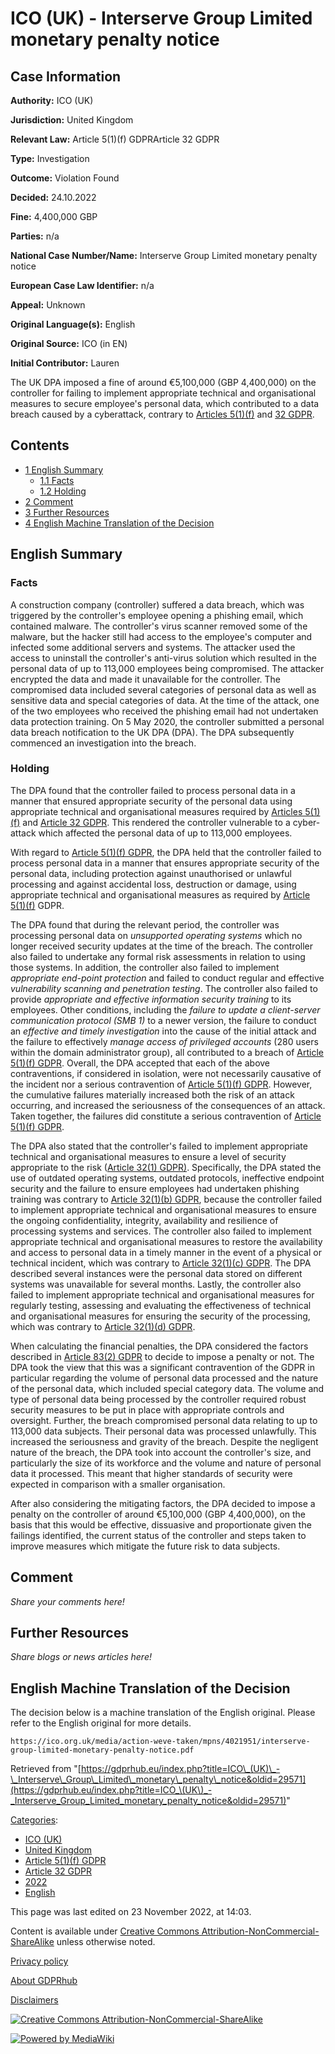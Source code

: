 # ICO (UK) - Interserve Group Limited monetary penalty notice

## Case Information

**Authority:** ICO (UK)

**Jurisdiction:** United Kingdom

**Relevant Law:** Article 5(1)(f) GDPRArticle 32 GDPR

**Type:** Investigation

**Outcome:** Violation Found

**Decided:** 24.10.2022

**Fine:** 4,400,000 GBP

**Parties:** n/a

**National Case Number/Name:** Interserve Group Limited monetary penalty notice

**European Case Law Identifier:** n/a

**Appeal:** Unknown

**Original Language(s):** English

**Original Source:** ICO (in EN)

**Initial Contributor:** Lauren

The UK DPA imposed a fine of around €5,100,000 (GBP 4,400,000) on the controller for failing to implement appropriate technical and organisational measures to secure employee's personal data, which contributed to a data breach caused by a cyberattack, contrary to [Articles 5(1)(f)](/index.php?title=Article_5_GDPR#1f "Article 5 GDPR") and [32 GDPR](/index.php?title=Article_32_GDPR "Article 32 GDPR").

## Contents

*   [1 English Summary](#English_Summary)
    *   [1.1 Facts](#Facts)
    *   [1.2 Holding](#Holding)
*   [2 Comment](#Comment)
*   [3 Further Resources](#Further_Resources)
*   [4 English Machine Translation of the Decision](#English_Machine_Translation_of_the_Decision)

## English Summary

### Facts

A construction company (controller) suffered a data breach, which was triggered by the controller's employee opening a phishing email, which contained malware. The controller's virus scanner removed some of the malware, but the hacker still had access to the employee's computer and infected some additional servers and systems. The attacker used the access to uninstall the controller's anti-virus solution which resulted in the personal data of up to 113,000 employees being compromised. The attacker encrypted the data and made it unavailable for the controller. The compromised data included several categories of personal data as well as sensitive data and special categories of data. At the time of the attack, one of the two employees who received the phishing email had not undertaken data protection training. On 5 May 2020, the controller submitted a personal data breach notification to the UK DPA (DPA). The DPA subsequently commenced an investigation into the breach.

### Holding

The DPA found that the controller failed to process personal data in a manner that ensured appropriate security of the personal data using appropriate technical and organisational measures required by [Articles 5(1)(f)](/index.php?title=Article_5_GDPR#1f "Article 5 GDPR") and [Article 32 GDPR](/index.php?title=Article_32_GDPR "Article 32 GDPR"). This rendered the controller vulnerable to a cyber-attack which affected the personal data of up to 113,000 employees.

With regard to [Article 5(1)(f) GDPR](/index.php?title=Article_5_GDPR#1f "Article 5 GDPR"), the DPA held that the controller failed to process personal data in a manner that ensures appropriate security of the personal data, including protection against unauthorised or unlawful processing and against accidental loss, destruction or damage, using appropriate technical and organisational measures as required by [Article 5(1)(f)](/index.php?title=Article_5_GDPR#1f "Article 5 GDPR") GDPR.

The DPA found that during the relevant period, the controller was processing personal data on _unsupported operating systems_ which no longer received security updates at the time of the breach. The controller also failed to undertake any formal risk assessments in relation to using those systems. In addition, the controller also failed to implement _appropriate end-point protection_ and failed to conduct regular and effective _vulnerability scanning and penetration testing_. The controller also failed to provide _appropriate and effective information security training_ to its employees. Other conditions, including the _failure to update a client-server communication protocol (SMB 1)_ to a newer version, the failure to conduct an _effective and timely investigation_ into the cause of the initial attack and the failure to effectively _manage access of privileged accounts_ (280 users within the domain administrator group), all contributed to a breach of [Article 5(1)(f) GDPR](/index.php?title=Article_5_GDPR#1f "Article 5 GDPR"). Overall, the DPA accepted that each of the above contraventions, if considered in isolation, were not necessarily causative of the incident nor a serious contravention of [Article 5(1)(f) GDPR](/index.php?title=Article_5_GDPR#1f "Article 5 GDPR"). However, the cumulative failures materially increased both the risk of an attack occurring, and increased the seriousness of the consequences of an attack. Taken together, the failures did constitute a serious contravention of [Article 5(1)(f) GDPR](/index.php?title=Article_5_GDPR#1f "Article 5 GDPR").

The DPA also stated that the controller's failed to implement appropriate technical and organisational measures to ensure a level of security appropriate to the risk ([Article 32(1) GDPR)](/index.php?title=Article_32_GDPR#1 "Article 32 GDPR"). Specifically, the DPA stated the use of outdated operating systems, outdated protocols, ineffective endpoint security and the failure to ensure employees had undertaken phishing training was contrary to [Article 32(1)(b) GDPR](/index.php?title=Article_32_GDPR#1b "Article 32 GDPR"), because the controller failed to implement appropriate technical and organisational measures to ensure the ongoing confidentiality, integrity, availability and resilience of processing systems and services. The controller also failed to implement appropriate technical and organisational measures to restore the availability and access to personal data in a timely manner in the event of a physical or technical incident, which was contrary to [Article 32(1)(c) GDPR](/index.php?title=Article_32_GDPR#1c "Article 32 GDPR"). The DPA described several instances were the personal data stored on different systems was unavailable for several months. Lastly, the controller also failed to implement appropriate technical and organisational measures for regularly testing, assessing and evaluating the effectiveness of technical and organisational measures for ensuring the security of the processing, which was contrary to [Article 32(1)(d) GDPR](/index.php?title=Article_32_GDPR#1d "Article 32 GDPR").

When calculating the financial penalties, the DPA considered the factors described in [Article 83(2) GDPR](/index.php?title=Article_83_GDPR#2 "Article 83 GDPR") to decide to impose a penalty or not. The DPA took the view that this was a significant contravention of the GDPR in particular regarding the volume of personal data processed and the nature of the personal data, which included special category data. The volume and type of personal data being processed by the controller required robust security measures to be put in place with appropriate controls and oversight. Further, the breach compromised personal data relating to up to 113,000 data subjects. Their personal data was processed unlawfully. This increased the seriousness and gravity of the breach. Despite the negligent nature of the breach, the DPA took into account the controller's size, and particularly the size of its workforce and the volume and nature of personal data it processed. This meant that higher standards of security were expected in comparison with a smaller organisation.

After also considering the mitigating factors, the DPA decided to impose a penalty on the controller of around €5,100,000 (GBP 4,400,000), on the basis that this would be effective, dissuasive and proportionate given the failings identified, the current status of the controller and steps taken to improve measures which mitigate the future risk to data subjects.

## Comment

_Share your comments here!_

## Further Resources

_Share blogs or news articles here!_

## English Machine Translation of the Decision

The decision below is a machine translation of the English original. Please refer to the English original for more details.

```
https://ico.org.uk/media/action-weve-taken/mpns/4021951/interserve-group-limited-monetary-penalty-notice.pdf

```

Retrieved from "[https://gdprhub.eu/index.php?title=ICO\_(UK)\_-\_Interserve\_Group\_Limited\_monetary\_penalty\_notice&oldid=29571](https://gdprhub.eu/index.php?title=ICO_\(UK\)_-_Interserve_Group_Limited_monetary_penalty_notice&oldid=29571)"

[Categories](/index.php?title=Special:Categories "Special:Categories"):

*   [ICO (UK)](/index.php?title=Category:ICO_\(UK\) "Category:ICO (UK)")
*   [United Kingdom](/index.php?title=Category:United_Kingdom "Category:United Kingdom")
*   [Article 5(1)(f) GDPR](/index.php?title=Category:Article_5\(1\)\(f\)_GDPR "Category:Article 5(1)(f) GDPR")
*   [Article 32 GDPR](/index.php?title=Category:Article_32_GDPR "Category:Article 32 GDPR")
*   [2022](/index.php?title=Category:2022 "Category:2022")
*   [English](/index.php?title=Category:English "Category:English")

This page was last edited on 23 November 2022, at 14:03.

Content is available under [Creative Commons Attribution-NonCommercial-ShareAlike](https://creativecommons.org/licenses/by-nc-sa/4.0/) unless otherwise noted.

[Privacy policy](/index.php?title=GDPRhub:Privacy_policy)

[About GDPRhub](/index.php?title=GDPRhub:About)

[Disclaimers](/index.php?title=GDPRhub:General_disclaimer)

[![Creative Commons Attribution-NonCommercial-ShareAlike](/resources/assets/licenses/cc-by-nc-sa.png)](https://creativecommons.org/licenses/by-nc-sa/4.0/)

[![Powered by MediaWiki](/resources/assets/poweredby_mediawiki_88x31.png)](https://www.mediawiki.org/)